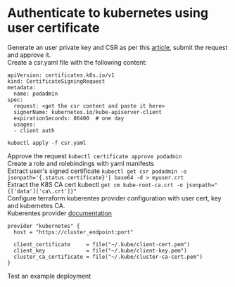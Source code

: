 # Authenticate to kubernetes using user certificate

Generate an user private key and CSR as per this [article](https://kubernetes.io/docs/reference/access-authn-authz/certificate-signing-requests/#normal-user), submit the request and approve it. <br>
Create a csr.yaml file with the following content:
```
apiVersion: certificates.k8s.io/v1
kind: CertificateSigningRequest
metadata:
  name: podadmin
spec:
  request: <get the csr content and paste it here>
  signerName: kubernetes.io/kube-apiserver-client
  expirationSeconds: 86400  # one day
  usages:
  - client auth
```
`kubectl apply -f csr.yaml` <br>

Approve the request `kubectl certificate approve podadmin` <br>
Create a role and rolebindings with yaml manifests <br>
Extract user's signed certificate `kubectl get csr podadmin -o jsonpath='{.status.certificate}'| base64 -d > myuser.crt` <br>
Extract the K8S CA cert kubectl `get cm kube-root-ca.crt -o jsonpath="{['data']['ca\.crt']}"` <br>
Configure terraform kuberentes provider configuration with user cert, key and kubernetes CA. <br>
Kuberentes provider [documentation](https://registry.terraform.io/providers/hashicorp/kubernetes/latest/docs#credentials-config)
```
provider "kubernetes" {
  host = "https://cluster_endpoint:port"

  client_certificate     = file("~/.kube/client-cert.pem")
  client_key             = file("~/.kube/client-key.pem")
  cluster_ca_certificate = file("~/.kube/cluster-ca-cert.pem")
}
```

Test an example deployment
